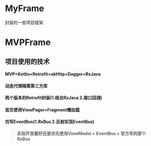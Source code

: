 # MyFrame
封装的一些项目框架



# MVPFrame

## 项目使用的技术

#### MVP+Kotlin+Retrofit+okHttp+Dagger+RxJava

#### 动态代理隔离第三方库

#### 两个版本的Retrofit封装(1.结合RxJava 2.接口回调)

#### 首页使用ViewPager+Fragment懒加载

#### 仿写EventBus(1.RxBus 2.反射实现EventBus)

> **实际开发最好还是优先使用ViewModel > EventBus > 官方写的那个RxBus**
